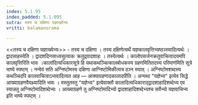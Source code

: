 ```yaml
---
index: 5.1.95
index_padded: 5.1.095
sutra: तस्य च दक्षिणा यज्ञाख्येभ्यः
vritti: balamanorama

---
```

<<तस्य च दक्षिणा यज्ञाख्येभ्यः>> - तस्य च दक्षिणा । तस्य दक्षिणेत्यर्थे यज्ञकालवृत्तिभ्यष्ठञ्स्यादित्यर्थः । द्वादसाहस्येति । द्वादशदिनसाध्यसुत्याकः क्रतुद्र्वादशाहः । तस्येत्यर्थः । कालोपसर्जनक्रतुवाचित्वादयमपि कालवृत्तिरिति भावः ।काला॑दित्यधिकारसूत्रे हि यथाकथञ्चित्कालबोधकस्य ग्रहणमितितदस्य परिमाण॑मिति सूत्रे भाष्ये स्पष्टम् । नन्वेवं सति अग्निष्टोमस्य दक्षिणा आग्निष्टोमिकीत्यत्र ठञ्न स्यात् । अग्निष्टोमशब्दस्य कथञ्चिदपि कालवाचित्वाऽभावादित्यत आह —  आक्याग्रहणादकालादपीति । अन्यथा "यज्ञेभ्य" इत्येव सिद्धे आख्याग्रहणवैयथ्र्यादिति भावः । वस्तुतस्तु "यज्ञेभ्य" इत्येवाक्तौ कालादित्यधिकाराद्द्वादशाहादिशब्देभ्य एव स्यान्नतु अग्निष्टोमादिशब्देभ्यः । आख्याग्रहणे तु अग्निष्टोमादिभ्यो द्वादशाहादिशब्देभ्यश्च सर्वेभ्यो यज्ञवाचिभ्य इति भाष्ये स्पष्टम् । 